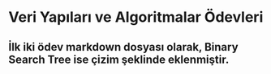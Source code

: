 # Veri Yapıları ve Algoritmalar Ödevleri

## İlk iki ödev markdown dosyası olarak, Binary Search Tree ise çizim şeklinde eklenmiştir. 

